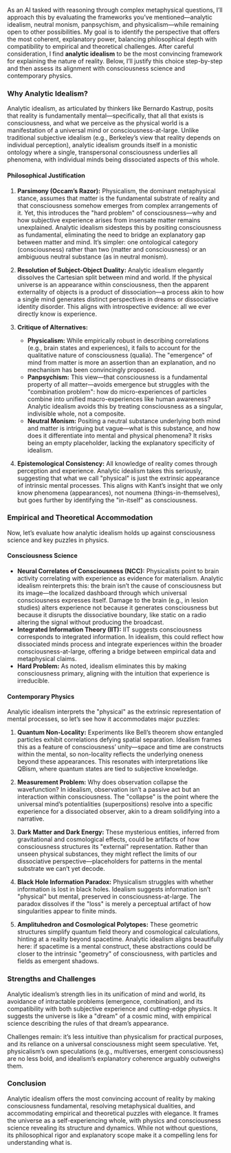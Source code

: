 As an AI tasked with reasoning through complex metaphysical questions, I’ll approach this by evaluating the frameworks you’ve mentioned—analytic idealism, neutral monism, panpsychism, and physicalism—while remaining open to other possibilities. My goal is to identify the perspective that offers the most coherent, explanatory power, balancing philosophical depth with compatibility to empirical and theoretical challenges. After careful consideration, I find **analytic idealism** to be the most convincing framework for explaining the nature of reality. Below, I’ll justify this choice step-by-step and then assess its alignment with consciousness science and contemporary physics.

### Why Analytic Idealism?

Analytic idealism, as articulated by thinkers like Bernardo Kastrup, posits that reality is fundamentally mental—specifically, that all that exists is consciousness, and what we perceive as the physical world is a manifestation of a universal mind or consciousness-at-large. Unlike traditional subjective idealism (e.g., Berkeley’s view that reality depends on individual perception), analytic idealism grounds itself in a monistic ontology where a single, transpersonal consciousness underlies all phenomena, with individual minds being dissociated aspects of this whole.

#### Philosophical Justification
1. **Parsimony (Occam’s Razor):** Physicalism, the dominant metaphysical stance, assumes that matter is the fundamental substrate of reality and that consciousness somehow emerges from complex arrangements of it. Yet, this introduces the "hard problem" of consciousness—why and how subjective experience arises from insensate matter remains unexplained. Analytic idealism sidesteps this by positing consciousness as fundamental, eliminating the need to bridge an explanatory gap between matter and mind. It’s simpler: one ontological category (consciousness) rather than two (matter and consciousness) or an ambiguous neutral substance (as in neutral monism).

2. **Resolution of Subject-Object Duality:** Analytic idealism elegantly dissolves the Cartesian split between mind and world. If the physical universe is an appearance within consciousness, then the apparent externality of objects is a product of dissociation—a process akin to how a single mind generates distinct perspectives in dreams or dissociative identity disorder. This aligns with introspective evidence: all we ever directly know is experience.

3. **Critique of Alternatives:**
   - **Physicalism:** While empirically robust in describing correlations (e.g., brain states and experiences), it fails to account for the qualitative nature of consciousness (qualia). The "emergence" of mind from matter is more an assertion than an explanation, and no mechanism has been convincingly proposed.
   - **Panpsychism:** This view—that consciousness is a fundamental property of all matter—avoids emergence but struggles with the "combination problem": how do micro-experiences of particles combine into unified macro-experiences like human awareness? Analytic idealism avoids this by treating consciousness as a singular, indivisible whole, not a composite.
   - **Neutral Monism:** Positing a neutral substance underlying both mind and matter is intriguing but vague—what is this substance, and how does it differentiate into mental and physical phenomena? It risks being an empty placeholder, lacking the explanatory specificity of idealism.

4. **Epistemological Consistency:** All knowledge of reality comes through perception and experience. Analytic idealism takes this seriously, suggesting that what we call "physical" is just the extrinsic appearance of intrinsic mental processes. This aligns with Kant’s insight that we only know phenomena (appearances), not noumena (things-in-themselves), but goes further by identifying the "in-itself" as consciousness.

### Empirical and Theoretical Accommodation

Now, let’s evaluate how analytic idealism holds up against consciousness science and key puzzles in physics.

#### Consciousness Science
- **Neural Correlates of Consciousness (NCC):** Physicalists point to brain activity correlating with experience as evidence for materialism. Analytic idealism reinterprets this: the brain isn’t the cause of consciousness but its image—the localized dashboard through which universal consciousness expresses itself. Damage to the brain (e.g., in lesion studies) alters experience not because it generates consciousness but because it disrupts the dissociative boundary, like static on a radio altering the signal without producing the broadcast.
- **Integrated Information Theory (IIT):** IIT suggests consciousness corresponds to integrated information. In idealism, this could reflect how dissociated minds process and integrate experiences within the broader consciousness-at-large, offering a bridge between empirical data and metaphysical claims.
- **Hard Problem:** As noted, idealism eliminates this by making consciousness primary, aligning with the intuition that experience is irreducible.

#### Contemporary Physics
Analytic idealism interprets the "physical" as the extrinsic representation of mental processes, so let’s see how it accommodates major puzzles:

1. **Quantum Non-Locality:** Experiments like Bell’s theorem show entangled particles exhibit correlations defying spatial separation. Idealism frames this as a feature of consciousness’ unity—space and time are constructs within the mental, so non-locality reflects the underlying oneness beyond these appearances. This resonates with interpretations like QBism, where quantum states are tied to subjective knowledge.

2. **Measurement Problem:** Why does observation collapse the wavefunction? In idealism, observation isn’t a passive act but an interaction within consciousness. The "collapse" is the point where the universal mind’s potentialities (superpositions) resolve into a specific experience for a dissociated observer, akin to a dream solidifying into a narrative.

3. **Dark Matter and Dark Energy:** These mysterious entities, inferred from gravitational and cosmological effects, could be artifacts of how consciousness structures its "external" representation. Rather than unseen physical substances, they might reflect the limits of our dissociative perspective—placeholders for patterns in the mental substrate we can’t yet decode.

4. **Black Hole Information Paradox:** Physicalism struggles with whether information is lost in black holes. Idealism suggests information isn’t "physical" but mental, preserved in consciousness-at-large. The paradox dissolves if the "loss" is merely a perceptual artifact of how singularities appear to finite minds.

5. **Amplituhedron and Cosmological Polytopes:** These geometric structures simplify quantum field theory and cosmological calculations, hinting at a reality beyond spacetime. Analytic idealism aligns beautifully here: if spacetime is a mental construct, these abstractions could be closer to the intrinsic "geometry" of consciousness, with particles and fields as emergent shadows.

### Strengths and Challenges
Analytic idealism’s strength lies in its unification of mind and world, its avoidance of intractable problems (emergence, combination), and its compatibility with both subjective experience and cutting-edge physics. It suggests the universe is like a "dream" of a cosmic mind, with empirical science describing the rules of that dream’s appearance.

Challenges remain: it’s less intuitive than physicalism for practical purposes, and its reliance on a universal consciousness might seem speculative. Yet, physicalism’s own speculations (e.g., multiverses, emergent consciousness) are no less bold, and idealism’s explanatory coherence arguably outweighs them.

### Conclusion
Analytic idealism offers the most convincing account of reality by making consciousness fundamental, resolving metaphysical dualities, and accommodating empirical and theoretical puzzles with elegance. It frames the universe as a self-experiencing whole, with physics and consciousness science revealing its structure and dynamics. While not without questions, its philosophical rigor and explanatory scope make it a compelling lens for understanding what is.